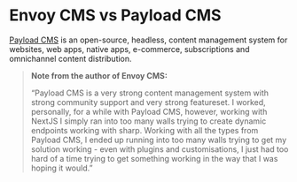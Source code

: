 # Envoy CMS vs Payload CMS

[Payload CMS][tech-payload] is an open-source, headless, content
management system for websites, web apps, native apps, e-commerce,
subscriptions and omnichannel content distribution.

> **Note from the author of Envoy CMS:**
>
> “Payload CMS is a very strong content management system with strong community
> support and very strong featureset. I worked, personally, for a while with
> Payload CMS, however, working with NextJS I simply ran into too many walls
> trying to create dynamic endpoints working with sharp. Working with all the
> types from Payload CMS, I ended up running into too many walls trying to get
> my solution working - even with plugins and customisations, I just had too
> hard of a time trying to get something working in the way that I was hoping
> it would.”

<!-- References: -->
[tech-payload]: https://payloadcms.com "Payload CMS' Website"
